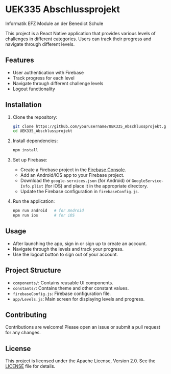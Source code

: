 # UEK335 Abschlussprojekt

Informatik EFZ Module an der Benedict Schule

This project is a React Native application that provides various levels of challenges in different categories. Users can track their progress and navigate through different levels.

## Features

- User authentication with Firebase
- Track progress for each level
- Navigate through different challenge levels
- Logout functionality

## Installation

1. Clone the repository:

   ```sh
   git clone https://github.com/yourusername/UEK335_Abschlussprojekt.git
   cd UEK335_Abschlussprojekt
   ```

2. Install dependencies:

   ```sh
   npm install
   ```

3. Set up Firebase:

   - Create a Firebase project in the [Firebase Console](https://console.firebase.google.com/).
   - Add an Android/iOS app to your Firebase project.
   - Download the `google-services.json` (for Android) or `GoogleService-Info.plist` (for iOS) and place it in the appropriate directory.
   - Update the Firebase configuration in `firebaseConfig.js`.

4. Run the application:
   ```sh
   npm run android   # for Android
   npm run ios       # for iOS
   ```

## Usage

- After launching the app, sign in or sign up to create an account.
- Navigate through the levels and track your progress.
- Use the logout button to sign out of your account.

## Project Structure

- `components/`: Contains reusable UI components.
- `constants/`: Contains theme and other constant values.
- `firebaseConfig.js`: Firebase configuration file.
- `app/Levels.js`: Main screen for displaying levels and progress.

## Contributing

Contributions are welcome! Please open an issue or submit a pull request for any changes.

## License

This project is licensed under the Apache License, Version 2.0. See the [LICENSE](./LICENSE) file for details.
